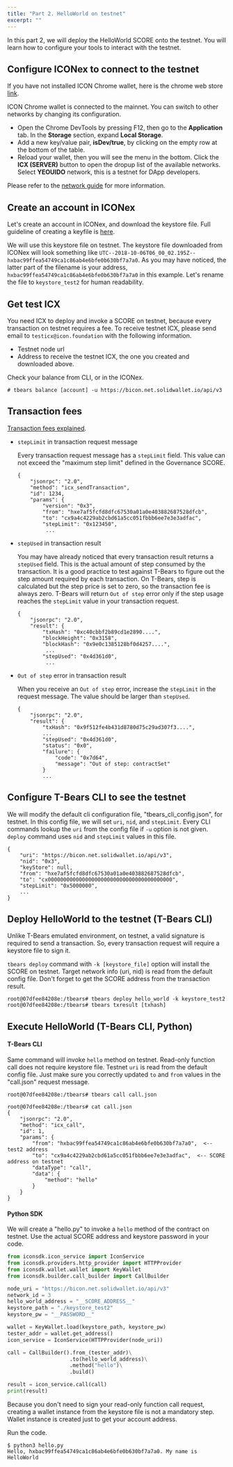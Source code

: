 ```yaml
---
title: "Part 2. HelloWorld on testnet"
excerpt: ""
---
```


In this part 2, we will deploy the HelloWorld SCORE onto the testnet. You will learn how to configure your tools to interact with the testnet.

## Configure ICONex to connect to the testnet

If you have not installed ICON Chrome wallet, here is the chrome web store [link](https://chrome.google.com/webstore/detail/iconex/flpiciilemghbmfalicajoolhkkenfel).

ICON Chrome wallet is connected to the mainnet. You can switch to other networks by changing its configuration. 

- Open the Chrome DevTools by pressing F12, then go to the **Application** tab. In the **Storage** section, expand **Local Storage**.
- Add a new key/value pair, **isDev/true**, by clicking on the empty row at the bottom of the table.
- Reload your wallet, then you will see the menu in the bottom. Click the **ICX (SERVER)** button to open the dropup list of the available networks. Select **YEOUIDO** network, this is a testnet for DApp developers. 

Please refer to the [network guide](the-icon-network) for more information.



## Create an account in ICONex

Let's create an account in ICONex, and download the keystore file. Full guideline of creating a keyfile is [here](account-management).

We will use this keystore file on testnet. The keystore file downloaded from ICONex will look something like `UTC--2018-10-06T06_00_02.195Z--hxbac99ffea54749ca1c86ab4e6bfe0b630bf7a7a0`. As you may have noticed, the latter part of the filename is your address, `hxbac99ffea54749ca1c86ab4e6bfe0b630bf7a7a0` in this example. Let's rename the file to `keystore_test2` for human readability. 



## Get test ICX

You need ICX to deploy and invoke a SCORE on testnet, because every transaction on testnet requires a fee. To receive testnet ICX, please send email to `testicx@icon.foundation` with the following information.

- Testnet node url
- Address to receive the testnet ICX, the one you created and downloaded above.

Check your balance from CLI, or in the ICONex. 

```console
# tbears balance [account] -u https://bicon.net.solidwallet.io/api/v3
```



## Transaction fees

[Transaction fees explained](transaction-fees).  

- `stepLimit` in transaction request message

  Every transaction request message has a `stepLimit` field. This value can not exceed the "maximum step limit" defined in the Governance SCORE. 

  ```
  {
      "jsonrpc": "2.0",
      "method": "icx_sendTransaction",
      "id": 1234,
      "params": {
          "version": "0x3",
          "from": "hxe7af5fcfd8dfc67530a01a0e403882687528dfcb",
          "to": "cx9a4c4229ab2cbd61a5cc051fbbb6ee7e3e3adfac",
          "stepLimit": "0x123450",
           ...
  ```

- `stepUsed` in transaction result 

  You may have already noticed that every transaction result returns a `stepUsed` field. This is the actual amount of step consumed by the transaction. It is a good practice to test against T-Bears to figure out the step amount required by each transaction. On T-Bears, step is calculated but the step price is set to zero, so the transaction fee is always zero. T-Bears will return `Out of step` error only if the step usage reaches the `stepLimit` value in your transaction request. 

  ```
  {
      "jsonrpc": "2.0",
      "result": {
          "txHash": "0xc40cbbf2b89cd1e2890....",
          "blockHeight": "0x3158",
          "blockHash": "0x9e0c1385128bf0d4257....",
           ...
          "stepUsed": "0x4d361d0",
           ...
  ```

- `Out of step` error in transaction result

  When you receive an `Out of step` error, increase the `stepLimit` in the request message. The value should be larger than `stepUsed`.

  ```
  {
      "jsonrpc": "2.0", 
      "result": {
          "txHash": "0x9f512fe4b431d8780d75c29ad307f3....", 
          ...
          "stepUsed": "0x4d361d0",
          "status": "0x0", 
          "failure": {
              "code": "0x7d64", 
              "message": "Out of step: contractSet"
          }
          ...
  ```



## Configure T-Bears CLI to see the testnet

We will modify the default cli configuration file, "tbears_cli_config.json", for testnet. In this config file, we will set `uri`, `nid`, and `stepLimit`. 
Every CLI commands lookup the `uri` from the config file if `-u` option is not given. `deploy` command uses `nid` and `stepLimit` values in this file. 

```
{
    "uri": "https://bicon.net.solidwallet.io/api/v3",
    "nid": "0x3",
    "keyStore": null,
    "from": "hxe7af5fcfd8dfc67530a01a0e403882687528dfcb",
    "to": "cx0000000000000000000000000000000000000000",
    "stepLimit": "0x5000000",
    ...
}
```



## Deploy HelloWorld to the testnet (T-Bears CLI)

Unlike T-Bears emulated environment, on testnet, a valid signature is required to send a transaction. So, every transaction request will require a keystore file to sign it. 

`tbears deploy` command with `-k [keystore_file]` option will install the SCORE on testnet. Target network info (uri, nid) is read from the default config file. Don't forget to get the SCORE address from the transaction result. 

```console
root@07dfee84208e:/tbears# tbears deploy hello_world -k keystore_test2
root@07dfee84208e:/tbears# tbears txresult [txhash]
```



## Execute HelloWorld (T-Bears CLI, Python)

#### T-Bears CLI

Same command will invoke `hello` method on testnet. Read-only function call does not require keystore file. Testnet `uri` is read from the default config file. Just make sure you correctly updated `to` and `from` values in the "call.json" request message.

```console
root@07dfee84208e:/tbears# tbears call call.json

root@07dfee84208e:/tbears# cat call.json 
{
    "jsonrpc": "2.0",
    "method": "icx_call",
    "id": 1,
    "params": {
        "from": "hxbac99ffea54749ca1c86ab4e6bfe0b630bf7a7a0",  <-- test2 address
        "to": "cx9a4c4229ab2cbd61a5cc051fbbb6ee7e3e3adfac",  <-- SCORE address on testnet 
        "dataType": "call", 
        "data": {
            "method": "hello" 
        }
    }
}
```


#### Python SDK

We will create a "hello.py" to invoke a `hello` method of the contract on testnet. Use the actual SCORE address and keystore password in your code.

```python
from iconsdk.icon_service import IconService
from iconsdk.providers.http_provider import HTTPProvider
from iconsdk.wallet.wallet import KeyWallet
from iconsdk.builder.call_builder import CallBuilder

node_uri = "https://bicon.net.solidwallet.io/api/v3"
network_id = 3
hello_world_address = "__SCORE_ADDRESS__"
keystore_path = "./keystore_test2"
keystore_pw = "__PASSWORD__"

wallet = KeyWallet.load(keystore_path, keystore_pw)
tester_addr = wallet.get_address()
icon_service = IconService(HTTPProvider(node_uri))

call = CallBuilder().from_(tester_addr)\
                    .to(hello_world_address)\
                    .method("hello")\
                    .build()

result = icon_service.call(call)
print(result)
```

Because you don't need to sign your read-only function call request, creating a wallet instance from the keystore file is not a mandatory step. Wallet instance is created just to get your account address. 

Run the code. 

```console
$ python3 hello.py
Hello, hxbac99ffea54749ca1c86ab4e6bfe0b630bf7a7a0. My name is HelloWorld
```


